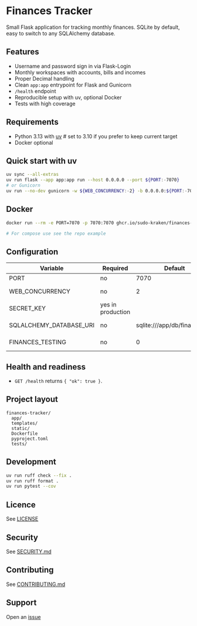 # Finances Tracker

Small Flask application for tracking monthly finances. SQLite by default, easy to switch to any SQLAlchemy database.

## Features
- Username and password sign in via Flask-Login
- Monthly workspaces with accounts, bills and incomes
- Proper Decimal handling
- Clean `app:app` entrypoint for Flask and Gunicorn
- `/health` endpoint
- Reproducible setup with uv, optional Docker
- Tests with high coverage

## Requirements
- Python 3.13 with [uv](https://docs.astral.sh/uv/)  # set to 3.10 if you prefer to keep current target
- Docker optional

## Quick start with uv
```bash
uv sync --all-extras
uv run flask --app app:app run --host 0.0.0.0 --port ${PORT:-7070}
# or Gunicorn
uv run --no-dev gunicorn -w ${WEB_CONCURRENCY:-2} -b 0.0.0.0:${PORT:-7070} app:app
```

## Docker
```bash
docker run --rm -e PORT=7070 -p 7070:7070 ghcr.io/sudo-kraken/finances-tracker:latest

# For compose use see the repo example
```

## Configuration

| Variable | Required | Default | Description |
|----------|----------|---------|-------------|
| PORT | no | 7070 | Port to bind |
| WEB_CONCURRENCY | no | 2 | Gunicorn workers |
| SECRET_KEY | yes in production |  | Flask secret key |
| SQLALCHEMY_DATABASE_URI | no | sqlite:///app/db/finances.db | Database URI |
| FINANCES_TESTING | no | 0 | Enables test configuration |

## Health and readiness
- `GET /health` returns `{ "ok": true }`.

## Project layout
```
finances-tracker/
  app/
  templates/
  static/
  Dockerfile
  pyproject.toml
  tests/
```

## Development
```bash
uv run ruff check --fix .
uv run ruff format .
uv run pytest --cov
```
## Licence
See [LICENSE](LICENSE)

## Security
See [SECURITY.md](SECURITY.md)

## Contributing
See [CONTRIBUTING.md](CONTRIBUTING.md)

## Support
Open an [issue](/../../issues)
